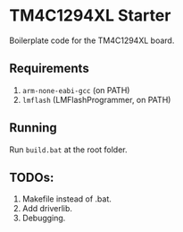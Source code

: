 # TM4C1294XL Starter

Boilerplate code for the TM4C1294XL board.

## Requirements

1. `arm-none-eabi-gcc` (on PATH)
2. `lmflash` (LMFlashProgrammer, on PATH)

## Running

Run `build.bat` at the root folder.

## TODOs:

1. Makefile instead of .bat.
2. Add driverlib.
3. Debugging.
